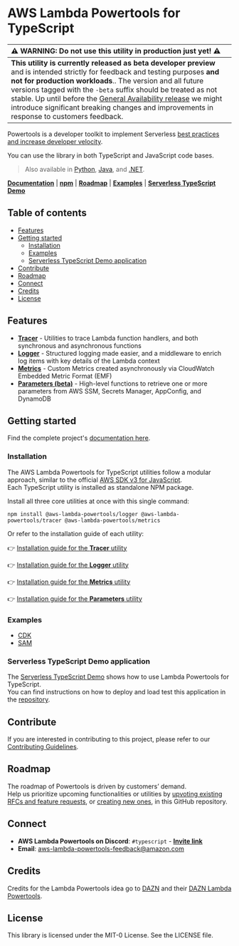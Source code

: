 # AWS Lambda Powertools for TypeScript <!-- omit in toc -->

| ⚠️ **WARNING: Do not use this utility in production just yet!** ⚠️                                                                                                                                                                                                                                                                                                                                                                                                                                        |
| :------------------------------------------------------------------------------------------------------------------------------------------------------------------------------------------------------------------------------------------------------------------------------------------------------------------------------------------------------------------------------------------------------------------------------------------------------------------------------------------------------ |
| **This utility is currently released as beta developer preview** and is intended strictly for feedback and testing purposes **and not for production workloads**.. The version and all future versions tagged with the `-beta` suffix should be treated as not stable. Up until before the [General Availability release](https://github.com/awslabs/aws-lambda-powertools-typescript/milestone/10) we might introduce significant breaking changes and improvements in response to customers feedback. | _ |

Powertools is a developer toolkit to implement Serverless [best practices and increase developer velocity](https://awslabs.github.io/aws-lambda-powertools-typescript/latest/#features).

You can use the library in both TypeScript and JavaScript code bases.

> Also available in [Python](https://github.com/awslabs/aws-lambda-powertools-python), [Java](https://github.com/awslabs/aws-lambda-powertools-java), and [.NET](https://awslabs.github.io/aws-lambda-powertools-dotnet/).

**[Documentation](https://awslabs.github.io/aws-lambda-powertools-typescript/)** | **[npm](https://www.npmjs.com/org/aws-lambda-powertools)** | **[Roadmap](https://awslabs.github.io/aws-lambda-powertools-typescript/latest/roadmap)** | **[Examples](https://github.com/awslabs/aws-lambda-powertools-typescript/tree/main/examples)** | **[Serverless TypeScript Demo](https://github.com/aws-samples/serverless-typescript-demo)**

## Table of contents <!-- omit in toc -->

- [Features](#features)
- [Getting started](#getting-started)
  - [Installation](#installation)
  - [Examples](#examples)
  - [Serverless TypeScript Demo application](#serverless-typescript-demo-application)
- [Contribute](#contribute)
- [Roadmap](#roadmap)
- [Connect](#connect)
- [Credits](#credits)
- [License](#license)

## Features

* **[Tracer](https://awslabs.github.io/aws-lambda-powertools-typescript/latest/core/tracer/)** - Utilities to trace Lambda function handlers, and both synchronous and asynchronous functions
* **[Logger](https://awslabs.github.io/aws-lambda-powertools-typescript/latest/core/logger/)** - Structured logging made easier, and a middleware to enrich log items with key details of the Lambda context
* **[Metrics](https://awslabs.github.io/aws-lambda-powertools-typescript/latest/core/metrics/)** - Custom Metrics created asynchronously via CloudWatch Embedded Metric Format (EMF)
* **[Parameters (beta)](https://awslabs.github.io/aws-lambda-powertools-typescript/latest/utilities/parameters/)** - High-level functions to retrieve one or more parameters from AWS SSM, Secrets Manager, AppConfig, and DynamoDB

## Getting started

Find the complete project's [documentation here](https://awslabs.github.io/aws-lambda-powertools-typescript).

### Installation

The AWS Lambda Powertools for TypeScript utilities follow a modular approach, similar to the official [AWS SDK v3 for JavaScript](https://github.com/aws/aws-sdk-js-v3).  
Each TypeScript utility is installed as standalone NPM package.

Install all three core utilities at once with this single command:

```shell
npm install @aws-lambda-powertools/logger @aws-lambda-powertools/tracer @aws-lambda-powertools/metrics
```

Or refer to the installation guide of each utility:

👉 [Installation guide for the **Tracer** utility](https://awslabs.github.io/aws-lambda-powertools-typescript/latest/core/tracer#getting-started)

👉 [Installation guide for the **Logger** utility](https://awslabs.github.io/aws-lambda-powertools-typescript/latest/core/logger#getting-started)

👉 [Installation guide for the **Metrics** utility](https://awslabs.github.io/aws-lambda-powertools-typescript/latest/core/metrics#getting-started)

👉 [Installation guide for the **Parameters** utility](https://awslabs.github.io/aws-lambda-powertools-typescript/latest/utilities/parameters/#getting-started)

### Examples

* [CDK](https://github.com/awslabs/aws-lambda-powertools-typescript/tree/main/examples/cdk)
* [SAM](https://github.com/awslabs/aws-lambda-powertools-typescript/tree/main/examples/sam)

### Serverless TypeScript Demo application

The [Serverless TypeScript Demo](https://github.com/aws-samples/serverless-typescript-demo) shows how to use Lambda Powertools for TypeScript.  
You can find instructions on how to deploy and load test this application in the [repository](https://github.com/aws-samples/serverless-typescript-demo).

## Contribute

If you are interested in contributing to this project, please refer to our [Contributing Guidelines](https://github.com/awslabs/aws-lambda-powertools-typescript/blob/main/CONTRIBUTING.md).

## Roadmap

The roadmap of Powertools is driven by customers’ demand.  
Help us prioritize upcoming functionalities or utilities by [upvoting existing RFCs and feature requests](https://github.com/awslabs/aws-lambda-powertools-typescript/issues), or [creating new ones](https://github.com/awslabs/aws-lambda-powertools-typescript/issues/new/choose), in this GitHub repository.

## Connect

* **AWS Lambda Powertools on Discord**: `#typescript` - **[Invite link](https://discord.gg/B8zZKbbyET)**
* **Email**: aws-lambda-powertools-feedback@amazon.com

## Credits

Credits for the Lambda Powertools idea go to [DAZN](https://github.com/getndazn) and their [DAZN Lambda Powertools](https://github.com/getndazn/dazn-lambda-powertools/).

## License

This library is licensed under the MIT-0 License. See the LICENSE file.
